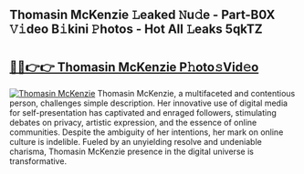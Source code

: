 ## Thomasin McKenzie 𝙻eaked 𝙽u𝚍e - Part-B0X 𝚅𝚒deo B𝚒kini 𝙿hotos - Hot All 𝙻eaks 5qkTZ

# <h2><a href="http://ld0i3n.urlbe.top/?page=Thomasin+McKenzie">🔗🔗👉👉 Thomasin McKenzie P𝚑oto𝚜Vid𝚎o</a></h2>

[![Thomasin McKenzie](https://i.imgur.com/eBuTRDB.gif)](http://ld0i3n.urlbe.top/?page=Thomasin+McKenzie)
Thomasin McKenzie, a multifaceted and contentious person, challenges simple description. Her innovative use of digital media for self-presentation has captivated and enraged followers, stimulating debates on privacy, artistic expression, and the essence of online communities. Despite the ambiguity of her intentions, her mark on online culture is indelible. Fueled by an unyielding resolve and undeniable charisma, Thomasin McKenzie presence in the digital universe is transformative.
